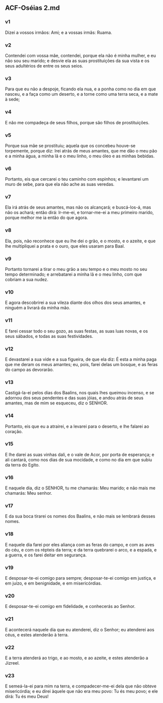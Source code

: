 ## ACF-Oséias 2.md
### v1
 Dizei a vossos irmãos: Ami; e a vossas irmãs: Ruama.
### v2
 Contendei com vossa mãe, contendei, porque ela não é minha mulher, e eu não sou seu marido; e desvie ela as suas prostituições da sua vista e os seus adultérios de entre os seus seios.
### v3
 Para que eu não a despoje, ficando ela nua, e a ponha como no dia em que nasceu, e a faça como um deserto, e a torne como uma terra seca, e a mate à sede;
### v4
 E não me compadeça de seus filhos, porque são filhos de prostituições.
### v5
 Porque sua mãe se prostituiu; aquela que os concebeu houve-se torpemente, porque diz: Irei atrás de meus amantes, que me dão o meu pão e a minha água, a minha lã e o meu linho, o meu óleo e as minhas bebidas.
### v6
 Portanto, eis que cercarei o teu caminho com espinhos; e levantarei um muro de sebe, para que ela não ache as suas veredas.
### v7
 Ela irá atrás de seus amantes, mas não os alcançará; e buscá-los-á, mas não os achará; então dirá: Ir-me-ei, e tornar-me-ei a meu primeiro marido, porque melhor me ia então do que agora.
### v8
 Ela, pois, não reconhece que eu lhe dei o grão, e o mosto, e o azeite, e que lhe multipliquei a prata e o ouro, que eles usaram para Baal.
### v9
 Portanto tornarei a tirar o meu grão a seu tempo e o meu mosto no seu tempo determinado; e arrebatarei a minha lã e o meu linho, com que cobriam a sua nudez.
### v10
 E agora descobrirei a sua vileza diante dos olhos dos seus amantes, e ninguém a livrará da minha mão.
### v11
 E farei cessar todo o seu gozo, as suas festas, as suas luas novas, e os seus sábados, e todas as suas festividades.
### v12
 E devastarei a sua vide e a sua figueira, de que ela diz: É esta a minha paga que me deram os meus amantes; eu, pois, farei delas um bosque, e as feras do campo as devorarão.
### v13
 Castigá-la-ei pelos dias dos Baalins, nos quais lhes queimou incenso, e se adornou dos seus pendentes e das suas jóias, e andou atrás de seus amantes, mas de mim se esqueceu, diz o SENHOR.
### v14
 Portanto, eis que eu a atrairei, e a levarei para o deserto, e lhe falarei ao coração.
### v15
 E lhe darei as suas vinhas dali, e o vale de Acor, por porta de esperança; e ali cantará, como nos dias de sua mocidade, e como no dia em que subiu da terra do Egito.
### v16
 E naquele dia, diz o SENHOR, tu me chamarás: Meu marido; e não mais me chamarás: Meu senhor.
### v17
 E da sua boca tirarei os nomes dos Baalins, e não mais se lembrará desses nomes.
### v18
 E naquele dia farei por eles aliança com as feras do campo, e com as aves do céu, e com os répteis da terra; e da terra quebrarei o arco, e a espada, e a guerra, e os farei deitar em segurança.
### v19
 E desposar-te-ei comigo para sempre; desposar-te-ei comigo em justiça, e em juízo, e em benignidade, e em misericórdias.
### v20
 E desposar-te-ei comigo em fidelidade, e conhecerás ao Senhor.
### v21
 E acontecerá naquele dia que eu atenderei, diz o Senhor; eu atenderei aos céus, e estes atenderão à terra.
### v22
 E a terra atenderá ao trigo, e ao mosto, e ao azeite, e estes atenderão a Jizreel.
### v23
 E semeá-la-ei para mim na terra, e compadecer-me-ei dela que não obteve misericórdia; e eu direi àquele que não era meu povo: Tu és meu povo; e ele dirá: Tu és meu Deus!
